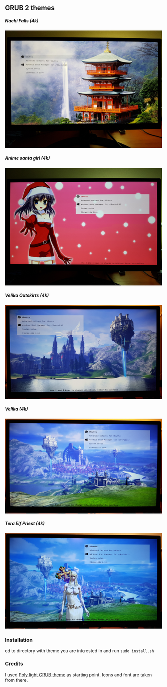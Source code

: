 ## GRUB 2 themes

##### Nachi Falls (4k)
[![preview](nachi-falls-4k/preview.jpg)](nachi-falls-4k)

##### Anime santa girl (4k)
[![preview](anime-santa-girl-4k/preview.jpg)](anime-santa-girl-4k)

##### Velika Outskirts (4k)
[![preview](velika-outskirts-4k/preview.jpg)](velika-outskirts-4k)

##### Velika (4k)
[![preview](velika-4k/preview.jpg)](velika-4k)

##### Tera Elf Priest (4k)
[![preview](tera-elf-priest-4k/preview.jpg)](tera-elf-priest-4k)

### Installation

cd to directory with theme you are interested in and run `sudo install.sh`

### Credits

I used [Poly light GRUB theme](https://github.com/shvchk/poly-light) as starting point. 
Icons and font are taken from there.
